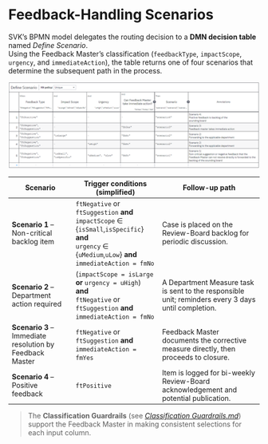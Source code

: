 # Feedback-Handling Scenarios  

SVK’s BPMN model delegates the routing decision to a **DMN decision table** named *Define Scenario*.  
Using the Feedback Master’s classification (`feedbackType`, `impactScope`, `urgency`, and `immediateAction`), the table returns one of four scenarios that determine the subsequent path in the process.

![DMN: Define Scenario](Pictures/dmnTable.png)

| Scenario | Trigger conditions (simplified) | Follow-up path |
|----------|---------------------------------|----------------|
| **Scenario 1** – Non-critical backlog item | `ftNegative` or `ftSuggestion` **and**<br>`impactScope` ∈ {`isSmall`,`isSpecific`} **and**<br>`urgency` ∈ {`uMedium`,`uLow`} **and**<br>`immediateAction = fmNo` | Case is placed on the Review-Board backlog for periodic discussion. |
| **Scenario 2** – Department action required | (`impactScope = isLarge` **or** `urgency = uHigh`) **and**<br>`ftNegative` or `ftSuggestion` **and**<br>`immediateAction = fmNo` | A Department Measure task is sent to the responsible unit; reminders every 3 days until completion. |
| **Scenario 3** – Immediate resolution by Feedback Master | `ftNegative` or `ftSuggestion` **and**<br>`immediateAction = fmYes` | Feedback Master documents the corrective measure directly, then proceeds to closure. |
| **Scenario 4** – Positive feedback | `ftPositive` | Item is logged for bi-weekly Review-Board acknowledgement and potential publication. |

> The **Classification Guardrails** (see [*Classification Guardrails.md*](Classification%20Guardrails.md)) support the Feedback Master in making consistent selections for each input column.
